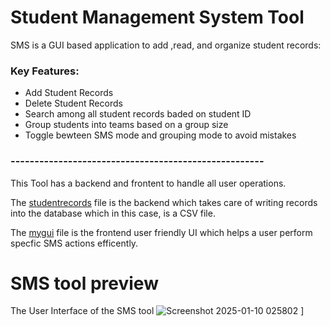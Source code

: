 # Student Management System Tool
SMS is a GUI based application to add ,read, and organize student records:
### Key Features: 
- Add Student Records
- Delete Student Records
- Search among all student records baded on student ID
- Group students into teams based on a group size
- Toggle bewteen SMS mode and grouping mode to avoid mistakes
  
### -----------------------------------------------------
This Tool has a backend and frontent to handle all user operations.

The <ins>studentrecords</ins> file is the backend which takes care of writing records into the database which in this case, is a CSV file.

The <ins>mygui</ins> file is the frontend user friendly UI which helps a user perform specfic SMS actions efficently.


# SMS tool preview
The User Interface of the SMS tool
![Screenshot 2025-01-10 025802](https://github.com/user-attachments/assets/86bc8985-0f25-48d4-98d1-d0a545f64673)
]



